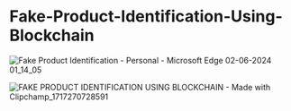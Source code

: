 # Fake-Product-Identification-Using-Blockchain

![Fake Product Identification - Personal - Microsoft​ Edge 02-06-2024 01_14_05](https://github.com/Amrin24/Fake-Product-Identification-Using-Blockchain/assets/141571950/4e20c948-9e86-4caa-a40d-a1ac0ce5ecf2)

![FAKE PRODUCT IDENTIFICATION USING BLOCKCHAIN - Made with Clipchamp_1717270728591](https://github.com/Amrin24/Fake-Product-Identification-Using-Blockchain/assets/141571950/5e365f8a-a9ff-4740-a4b5-d6254e471c22)
